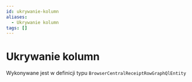 ```yaml
---
id: ukrywanie-kolumn
aliases:
  - Ukrywanie kolumn
tags: []
---
```


# Ukrywanie kolumn

Wykonywane jest w definicji typu `BrowserCentralReceiptRowGraphQlEntity`
